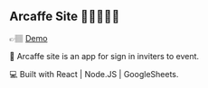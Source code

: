 ## Arcaffe Site 👨🏿‍🤝‍👨🏻

👉🏽 [Demo](https://arcaffe-event.herokuapp.com/)

🌟 Arcaffe site is an app for sign in inviters to event. 

💻 Built with React | Node.JS | GoogleSheets.
